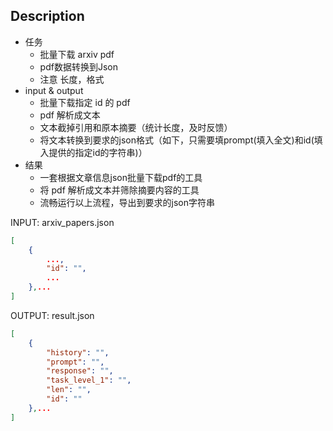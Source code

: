 ## Description

- 任务
    - 批量下载 arxiv pdf
    - pdf数据转换到Json
    - 注意 长度，格式
- input & output
    - 批量下载指定 id 的 pdf
    - pdf 解析成文本
    - 文本截掉引用和原本摘要（统计长度，及时反馈）
    - 将文本转换到要求的json格式（如下，只需要填prompt(填入全文)和id(填入提供的指定id的字符串)）
- 结果
    - 一套根据文章信息json批量下载pdf的工具
    - 将 pdf 解析成文本并筛除摘要内容的工具
    - 流畅运行以上流程，导出到要求的json字符串
  

INPUT: arxiv_papers.json
``` json
[
    {
        ...,
	    "id": "",
        ...
    },...
]

```

OUTPUT: result.json
``` json
[
    {
	    "history": "",
	    "prompt": "",
	    "response": "",
	    "task_level_1": "",
        "len": "",
	    "id": ""
    },...
]
```

